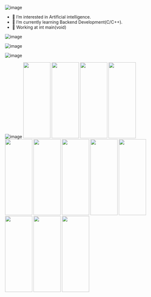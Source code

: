 ![image](https://user-images.githubusercontent.com/96158726/152914620-223c5fa5-6d75-45d1-9b64-35a6b9e83171.png)

- 👀 I’m interested in Artificial intelligence.
- 🌱 I’m currently learning Backend Development(C/C++).
- 🏬 Working at int main(void)

![image](https://user-images.githubusercontent.com/96158726/152921175-067b5936-08fc-4ba5-be67-7c8c167a1227.png)

![image](https://user-images.githubusercontent.com/96158726/152920469-d00b916f-60e6-46a1-9c60-bda4858599e8.png)

![image](https://user-images.githubusercontent.com/96158726/152920654-51b3e178-ee3e-490f-894b-b795268ee234.png)

![image](https://user-images.githubusercontent.com/96158726/152921674-167da391-ac5a-42b8-892c-b45edbc7f434.png)
<img src="https://cdn.jsdelivr.net/gh/devicons/devicon/icons/bash/bash-original.svg" width="90" height="250" />
<img src="https://cdn.jsdelivr.net/gh/devicons/devicon/icons/c/c-original.svg" width="90" height="250" />
<img src="https://cdn.jsdelivr.net/gh/devicons/devicon/icons/cplusplus/cplusplus-original.svg" width="90" height="250"/>
<img src="https://cdn.jsdelivr.net/gh/devicons/devicon/icons/gcc/gcc-original.svg" width="90" height="250"/>
<img src="https://cdn.jsdelivr.net/gh/devicons/devicon/icons/git/git-original-wordmark.svg" width="90" height="250" />
<img src="https://cdn.jsdelivr.net/gh/devicons/devicon/icons/google/google-original-wordmark.svg" width="90" height="250" />
<img src="https://cdn.jsdelivr.net/gh/devicons/devicon/icons/linux/linux-original.svg" width="90" height="250" />
<img src="https://cdn.jsdelivr.net/gh/devicons/devicon/icons/markdown/markdown-original.svg" width="90" height="250" />
<img src="https://cdn.jsdelivr.net/gh/devicons/devicon/icons/vscode/vscode-original.svg" width="90" height="250" />
<img src="https://cdn.jsdelivr.net/gh/devicons/devicon/icons/vim/vim-original.svg" width="90" height="250" />
<img src="https://cdn.jsdelivr.net/gh/devicons/devicon/icons/figma/figma-original.svg" width="90" height="250" />
<img src="https://cdn.jsdelivr.net/gh/devicons/devicon/icons/canva/canva-original.svg" width="90" height="250" />
